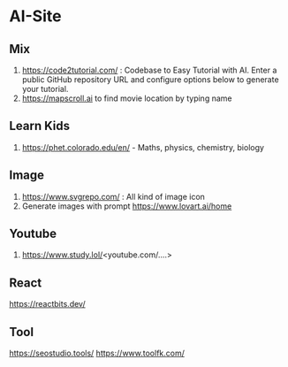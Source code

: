 # AI-Site

## Mix
1. https://code2tutorial.com/ : Codebase to Easy Tutorial with AI. Enter a public GitHub repository URL and configure options below to generate your tutorial.
2. https://mapscroll.ai to find movie location by typing name

## Learn Kids
1. https://phet.colorado.edu/en/ - Maths, physics, chemistry, biology

## Image
1. https://www.svgrepo.com/ : All kind of image icon
2. Generate images with prompt https://www.lovart.ai/home

## Youtube
1. https://www.study.lol/<youtube.com/....>

## React
https://reactbits.dev/

## Tool
https://seostudio.tools/
https://www.toolfk.com/
